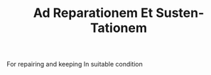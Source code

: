 ---
title: Ad Reparationem Et Susten-Tationem
letter: A
permalink: "/definitions/ad-reparationem-et-susten-tationem.html"
body: For repairing and keeping In suitable condition
published_at: '2018-07-07'
source: Black's Law Dictionary
layout: post
---